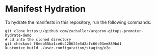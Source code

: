 # Manifest Hydration

To hydrate the manifests in this repository, run the following commands:

```shell
git clone https://github.com/zachaller/argocon-gitops-promoter-hydrate-demo
# cd into the cloned directory
git checkout f8eeb55ba1ce6c420624e5d2afc66c93ee889bd1
kustomize build ./user-configuration/staging/e2e
```

